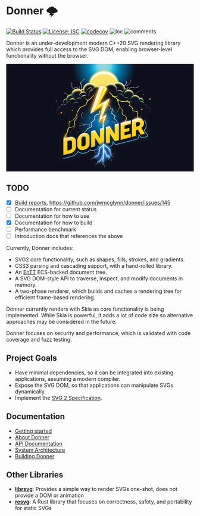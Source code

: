 # Donner 🌩

[![Build Status](https://github.com/jwmcglynn/donner/actions/workflows/main.yml/badge.svg)](https://github.com/jwmcglynn/donner/actions/workflows/main.yml) [![License: ISC](https://img.shields.io/badge/License-ISC-blue.svg)](https://opensource.org/licenses/ISC) [![codecov](https://codecov.io/gh/jwmcglynn/donner/branch/main/graph/badge.svg?token=Z3YJZNKGU0)](https://codecov.io/gh/jwmcglynn/donner) ![loc](https://gist.githubusercontent.com/jwmcglynn/91f7f490a72af9c06506c8176729d218/raw/loc.svg)
![comments](https://gist.githubusercontent.com/jwmcglynn/91f7f490a72af9c06506c8176729d218/raw/comments.svg)

Donner is an under-development modern C++20 SVG rendering library which provides full access to the SVG DOM, enabling browser-level functionality without the browser.

![Donner splash image](donner_splash.svg)

## TODO

- [x] [Build reports](docs/build_report.md), https://github.com/jwmcglynn/donner/issues/145
- [ ] Documentation for current status
- [ ] Documentation for how to use
- [x] Documentation for how to build
- [ ] Performance benchmark
- [ ] Introduction docs that references the above

Currently, Donner includes:

- SVG2 core functionality, such as shapes, fills, strokes, and gradients.
- CSS3 parsing and cascading support, with a hand-rolled library.
- An [EnTT](https://github.com/skypjack/entt) ECS-backed document tree.
- A SVG DOM-style API to traverse, inspect, and modify documents in memory.
- A two-phase renderer, which builds and caches a rendering tree for efficient frame-based rendering.

Donner currently renders with Skia as core functionality is being implemented. While Skia is powerful, it adds a lot of code size so alternative approaches may be considered in the future.

Donner focuses on security and performance, which is validated with code coverage and fuzz testing.

## Project Goals

- Have minimal dependencies, so it can be integrated into existing applications, assuming a modern compiler.
- Expose the SVG DOM, so that applications can manipulate SVGs dynamically.
- Implement the [SVG 2 Specification](https://www.w3.org/TR/SVG2/).

## Documentation

- [Getting started](docs/getting_started.md)
- [About Donner](docs/about_donner.md)
- [API Documentation](https://jwmcglynn.github.io/donner/namespaces.html)
- [System Architecture](docs/architecture.md)
- [Building Donner](docs/internal/building.md)

## Other Libraries

- **[librsvg](https://gitlab.gnome.org/GNOME/librsvg)**: Provides a simple way to render SVGs one-shot, does not provide a DOM or animation
- **[resvg](https://github.com/RazrFalcon/resvg)**: A Rust library that focuses on correctness, safety, and portability for static SVGs
